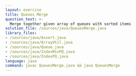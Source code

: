 ```yaml
---
layout: exercise
title: Queues Merge
question_text: >-
  Merge together given array of queues with sorted items
solution_file: /sources/java/QueuesMerge.java
library_files:
- /sources/java/Assert.java
- /sources/java/ArrayUtil.java
- /sources/java/Queue.java
- /sources/java/IndexMinPQ.java
- /sources/java/IndexPQ.java
language: java
command: javac QueuesMerge.java && java QueuesMerge
---
```

